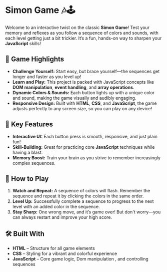 # Simon Game 🎶🕹️

Welcome to an interactive twist on the classic **Simon Game**! Test your memory and reflexes as you follow a sequence of colors and sounds, with each level getting just a bit trickier. It’s a fun, hands-on way to sharpen your **JavaScript** skills!

## 🌟 Game Highlights

- **Challenge Yourself:** Start easy, but brace yourself—the sequences get longer and faster as you level up!
- **Learn and Play:** This project is packed with JavaScript concepts like **DOM manipulation**, **event handling**, and **array operations**.
- **Dynamic Colors & Sounds:** Each button lights up with a unique color and sound, making the game visually and audibly engaging.
- **Responsive Design:** Built with **HTML**, **CSS**, and **JavaScript**, the game adjusts perfectly to any screen size, so you can play on any device!

## 🚀 Key Features

- **Interactive UI:** Each button press is smooth, responsive, and just plain fun!
- **Skill-Building:** Great for practicing core **JavaScript** techniques while having a blast.
- **Memory Boost:** Train your brain as you strive to remember increasingly complex sequences.

## 🎯 How to Play

1. **Watch and Repeat:** A sequence of colors will flash. Remember the sequence and repeat it by clicking the colors in the same order.
2. **Level Up:** Successfully complete a sequence to progress to the next level with an added color in the sequence.
3. **Stay Sharp:** One wrong move, and it’s game over! But don't worry—you can always restart and improve your high score.

## 🛠️ Built With

- **HTML** – Structure for all game elements
- **CSS** – Styling for a vibrant and colorful experience
- **JavaScript** – Core game logic, Dom manipulation , and controlling sequences



